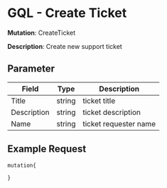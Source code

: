 # GQL - Create Ticket

**Mutation**: CreateTicket

**Description**: Create new support ticket

## Parameter

| Field       | Type   | Description           |
| ----------- | ------ | --------------------- |
| Title       | string | ticket title          |
| Description | string | ticket description    |
| Name        | string | ticket requester name |

## Example Request

```
mutation{
    
}
```